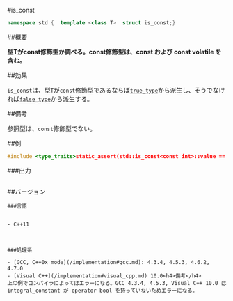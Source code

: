 #is_const
```cpp
namespace std {  template <class T>  struct is_const;}
```

##概要

<b>型Tがconst修飾型か調べる。const修飾型は、const および const volatile を含む。</b>


##効果

`is_const`は、型`T`が`const`修飾型であるならば[`true_type`](/reference/type_traits/integral_constant-true_type-false_type.md)から派生し、そうでなければ[`false_type`](/reference/type_traits/integral_constant-true_type-false_type.md)から派生する。


##備考

参照型は、`const`修飾型でない。


##例

```cpp
#include <type_traits>static_assert(std::is_const<const int>::value == true, "value == true, const int is const-qualified");static_assert(std::is_same<std::is_const<const int>::value_type, bool>::value, "value_type == bool");static_assert(std::is_same<std::is_const<const int>::type, std::true_type>::value, "type == true_type");static_assert(std::is_const<const int>() == true, "is_const<const int>() == true");static_assert(std::is_const<int>::value == false, "value == false, int is not const-qualified");static_assert(std::is_same<std::is_const<int>::value_type, bool>::value, "value_type == bool");static_assert(std::is_same<std::is_const<int>::type, std::false_type>::value, "type == false_type");static_assert(std::is_const<int>() == false, "is_const<int>() == false");static_assert(std::is_const<const volatile int>::value == true, "value == true, const volatile int is const-qualified");static_assert(std::is_const<const int&>::value == false, "value == true, const int& is not const-qualified");int main(){}
```

###出力

```cpp
```

##バージョン
```
###言語


- C++11



###処理系

- [GCC, C++0x mode](/implementation#gcc.md): 4.3.4, 4.5.3, 4.6.2, 4.7.0
- [Visual C++](/implementation#visual_cpp.md) 10.0<h4>備考</h4>
上の例でコンパイラによってはエラーになる。GCC 4.3.4, 4.5.3, Visual C++ 10.0 は integral_constant が operator bool を持っていないためエラーになる。


